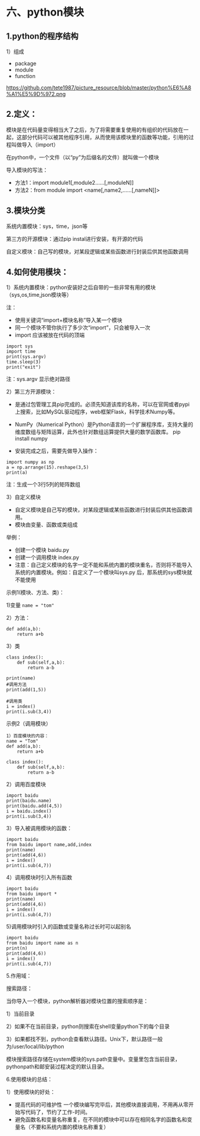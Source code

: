 # 六、python模块
## 1.python的程序结构
1）组成
- package
- module
- function

https://github.com/tete1987/picture_resource/blob/master/python%E6%A8%A1%E5%9D%972.png

## 2.定义：
模块是在代码量变得相当大了之后，为了将需要重复使用的有组织的代码放在一起，这部分代码可以被其他程序引用，从而使用该模块里的函数等功能，引用的过程叫做导入（import）

在python中，一个文件（以“py”为后缀名的文件）就叫做一个模块

导入模块的写法：
- 方法1：import module1[,module2……[,moduleN]]
- 方法2：from module import <name[,name2,……[,nameN]]>

## 3.模块分类
系统内置模块：sys，time，json等

第三方的开源模块：通过pip instal进行安装，有开源的代码

自定义模块：自己写的模块，对某段逻辑或某些函数进行封装后供其他函数调用

## 4.如何使用模块：

1）系统内置模块：python安装好之后自带的一些非常有用的模块（sys,os,time,json模块等）

注：
- 使用关键词“import+模块名称”导入某一个模块
- 同一个模块不管你执行了多少次“import”，只会被导入一次
- import 应该被放在代码的顶端
```
import sys
import time
print(sys.argv)
time.sleep(3)
print("exit")
```
注：sys.argv 显示绝对路径

2）第三方开源模块：

- 是通过包管理工具pip完成的。必须先知道该库的名称，可以在官网或者pypi上搜索，比如MySQL驱动程序，web框架Flask，科学技术Numpy等。

- NumPy（Numerical Python）是Python语言的一个扩展程序库，支持大量的维度数组与矩阵运算，此外也针对数组运算提供大量的数学函数库。
pip install numpy

- 安装完成之后，需要先做导入操作：
```
import numpy as np
a = np.arrange(15).reshape(3,5)
print(a)
```
注：生成一个3行5列的矩阵数组

3）自定义模块
- 自定义模块是自己写的模块，对某段逻辑或某些函数进行封装后供其他函数调用。
- 模块由变量、函数或类组成

举例：
- 创建一个模块 baidu.py
- 创建一个调用模块 index.py
- 注意：自己定义模块的名字一定不能和系统内置的模块重名，否则将不能导入系统的内置模块。例如：自定义了一个模块叫sys.py 后，那系统的sys模块就不能使用

示例1(模块、方法、类)：

1)变量
`name = "tom"`

2）方法：
```
def add(a,b):
    return a+b
```
    
3）类
```
class index():
    def sub(self,a,b):
        return a-b
        
print(name)
#调用方法
print(add(1,5))

#调用类
i = index()
print(i.sub(3,4))
```

示例2（调用模块）
```
1）百度模块的内容：
name = "Tom"
def add(a,b):
    return a+b
    
class index():
    def sub(self,a,b):
        return a-b
```
        

2）调用百度模块
```
import baidu
print(baidu.name)
print(baidu.add(4,5))
i = baidu.index()
print(i.sub(3,4))
```

3）导入被调用模块的函数：
```
import baidu
from baidu import name,add,index
print(name)
print(add(4,6))
i = index()
print(i.sub(4,7))
```

4）调用模块时引入所有函数
```
import baidu
from baidu import *
print(name)
print(add(4,6))
i = index()
print(i.sub(4,7))
```

5)调用模块时引入的函数或变量名称过长时可以起别名
```
import baidu
from baidu import name as n
print(n)
print(add(4,6))
i = index()
print(i.sub(4,7))
```

5.作用域：

搜索路径：

当你导入一个模块，python解析器对模块位置的搜索顺序是：

1）当前目录

2）如果不在当前目录，python则搜索在shell变量python下的每个目录

3）如果都找不到，python会查看默认路径。Unix下，默认路径一般为/user/local/lib/python

模块搜索路径存储在system模块的sys.path变量中。变量里包含当前目录，pythonpath和邮安装过程决定的默认目录。

6.使用模块的总结：

1）使用模块的好处：
- 提高代码的可维护性
一个模块编写完毕后，其他模块直接调用，不用再从零开始写代码了，节约了工作-时间。
- 避免函数名和变量名称重复，在不同的模块中可以存在相同名字的函数名和变量名（不要和系统内置的模块名称重复）
